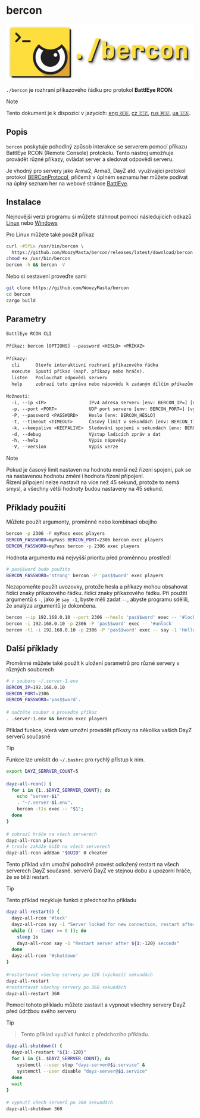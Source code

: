 # bercon

![logo][]

`./bercon` je rozhraní příkazového řádku pro protokol **BattlEye RCON**.

<!-- pravidlo: aktuální jazyk, ostatní jazyky seřazeny podle alfy -->
> [!NOTE]  
> Tento dokument je k dispozici v jazycích:
> [eng 🇬🇧][], [cz 🇨🇿][], [rus 🇷🇺][], [ua 🇺🇦][].

## Popis

`bercon` poskytuje pohodlný způsob interakce se serverem pomocí příkazu
BattlEye RCON (Remote Console) protokolu.
Tento nástroj umožňuje provádět různé příkazy,
ovládat server a sledovat odpovědi serveru.

Je vhodný pro servery jako Arma2, Arma3, DayZ atd. využívající protokol
protokol [BERConProtocol][], přičemž v úplném seznamu her můžete
podívat na úplný seznam her na webové stránce [BattlEye][].

## Instalace

Nejnovější verzi programu si můžete stáhnout pomocí následujících odkazů
[Linux] nebo [Windows]

Pro Linux můžete také použít příkaz 

```bash
curl -#SfLo /usr/bin/bercon \
  https://github.com/WoozyMasta/bercon/releases/latest/download/bercon
chmod +x /usr/bin/bercon
bercon -h && bercon -V
```

Nebo si sestavení proveďte sami

```bash
git clone https://github.com/WoozyMasta/bercon
cd bercon
cargo build
```

## Parametry

```txt
BattlEye RCON CLI

Příkaz: bercon [OPTIONS] --password <HESLO> <PŘÍKAZ>

Příkazy:
  cli      Otevře interaktivní rozhraní příkazového řádku
  execute  Spustí příkaz (např. příkazy nebo hráče).
  listen   Poslouchat odpovědi serveru
  help     zobrazí tuto zprávu nebo nápovědu k zadaným dílčím příkazům

Možnosti:
  -i, --ip <IP>                IPv4 adresa serveru [env: BERCON_IP=] [výchozí: 127.0.0.1]
  -p, --port <PORT>            UDP port serveru [env: BERCON_PORT=] [výchozí: 2305]
  -P, --password <PASSWORD>    Heslo [env: BERCON_HESLO]
  -t, --timeout <TIMEOUT>      Časový limit v sekundách [env: BERCON_TIMEOUT=] [výchozí: 45]
  -k, --keepalive <KEEPALIVE>  Sledování spojení v sekundách [env: BERCON_KEEPALIVE=] [výchozí: 30]
  -d, --debug                  Výstup ladicích zpráv a dat
  -h, --help                   Výpis nápovědy
  -V, --version                Výpis verze
```

> [!NOTE]  
> Pokud je časový limit nastaven na hodnotu menší než řízení spojení,
> pak se na nastavenou hodnotu změní i hodnota řízení připojení.  
> Řízení připojení nelze nastavit na více než 45 sekund,
> protože to nemá smysl,
> a všechny větší hodnoty budou nastaveny na 45 sekund.

## Příklady použití

Můžete použít argumenty, proměnné nebo kombinaci obojího

```bash
bercon -p 2306 -P myPass exec players
BERCON_PASSWORD=myPass BERCON_PORT=2306 bercon exec players
BERCON_PASSWORD=myPass bercon -p 2306 exec players
```

Hodnota argumentu má nejvyšší prioritu před proměnnou prostředí

```bash
# pas$$word bude použito
BERCON_PASSWORD='strong' bercon -P 'pas$$word' exec players
```

Nezapomeňte použít uvozovky, protože hesla a příkazy mohou obsahovat řídicí znaky příkazového řádku.
řídicí znaky příkazového řádku.
Při použití argumentů s `-`, jako je `say -1`, byste měli
zadat `--`, abyste programu sdělili, že analýza argumentů je dokončena.

```bash
bercon --ip 192.168.0.10 --port 2306 --heslo 'pas$$word' exec -- '#lock'
bercon -i 192.168.0.10 -p 2306 -P 'pas$$word' exec -- '#unlock'
bercon -t1 -i 192.168.0.10 -p 2306 -P 'pas$$word' exec -- say -1 'Hello world!'
```

## Další příklady

Proměnné můžete také použít k uložení parametrů pro
různé servery v různých souborech

```bash
# v souboru ~/.server-1.env
BERCON_IP=192.168.0.10
BERCON_PORT=2306
BERCON_PASSWORD='pas$$word'.

# načtěte soubor a proveďte příkaz
. .server-1.env && bercon exec players
```

Příklad funkce, která vám umožní provádět příkazy na několika vašich
DayZ serverů současně

> [!TIP]  
> Funkce lze umístit do `~/.bashrc` pro rychlý přístup k nim.

```bash
export DAYZ_SERRVER_COUNT=5

dayz-all-rcon() {
  for i in {1..$DAYZ_SERRVER_COUNT}; do
    echo "server-$i"
    . "~/.server-$i.env".
    bercon -t1s exec -- "$1";
  done
}

# zobrazí hráče na všech serverech
dayz-all-rcon players
# trvale zakáže GUID na všech serverech
dayz-all-rcon addBan "$GUID" 0 cheater
```

Tento příklad vám umožní pohodlně provést odložený restart na všech serverech DayZ současně.
serverů DayZ ve stejnou dobu a upozorní hráče, že se blíží restart.

> [!TIP]  
> Tento příklad recykluje funkci z předchozího příkladu

```bash
dayz-all-restart() {
  dayz-all-rcon '#lock'
  dayz-all-rcon say -1 "Server locked for new connection, restart after ${1:-120} seconds"
  while (( --timer >= 0 )); do
    sleep 1s
    dayz-all-rcon say -1 "Restart server after ${1:-120} seconds"
  done
  dayz-all-rcon '#shutdown'
}

#restartovat všechny servery po 120 (výchozí) sekundách
dayz-all-restart
#restartovat všechny servery po 360 sekundách
dayz-all-restart 360
```

Pomocí tohoto příkladu můžete zastavit a vypnout všechny servery DayZ
před údržbou svého serveru

> [!TIP]  
> > Tento příklad využívá funkci z předchozího příkladu.

```bash
dayz-all-shutdown() {
  dayz-all-restart "${1:-120}"
  for i in {1..$DAYZ_SERRVER_COUNT}; do
    systemctl --user stop "dayz-server@$i.service" &
    systemctl --user disable "dayz-server@$i.service"
  done
  wait
}

# vypnutí všech serverů po 360 sekundách
dayz-all-shutdown 360
```

<!-- Links -->
[eng 🇬🇧]: ../README.md
[ua 🇺🇦]: README.ua.md
[rus 🇷🇺]: README.ru.md
[cz 🇨🇿]: README.cz.md
[logo]: ../assets/logo.png

[Linux]: <https://github.com/WoozyMasta/bercon/releases/latest/download/bercon> "Linux x86 gcc binary"
[Windows]: <https://github.com/WoozyMasta/bercon/releases/latest/download/bercon.exe> "Windows exe soubor"
[BattlEye]: <https://www.battleye.com/> "BattlEye - zlatý standard pro boj s podvody"
[BERConProtocol]: <https://www.battleye.com/downloads/BERConProtocol.txt> "BattlEye RCON Protocol Specification"
